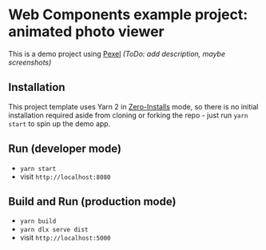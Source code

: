 # Web Components example project: animated photo viewer

This is a demo project using [Pexel]()
_(ToDo: add description, maybe screenshots)_

## Installation

This project template uses Yarn 2 in [Zero-Installs](https://yarnpkg.com/features/zero-installs)
mode, so there is no initial installation required aside from cloning or forking the repo - just run
`yarn start` to spin up the demo app.

## Run (developer mode)

* `yarn start`
* visit `http://localhost:8080`

## Build and Run (production mode)

* `yarn build`
* `yarn dlx serve dist`
* visit `http://localhost:5000`

